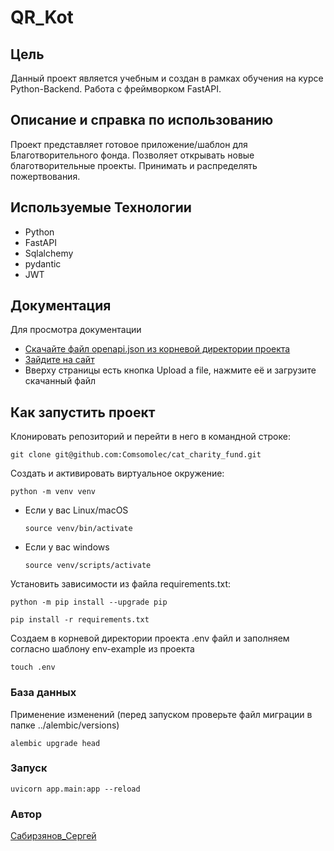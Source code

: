# QR_Kot

## Цель
Данный проект является учебным и создан в рамках обучения на курсе Python-Backend.
Работа с фреймворком FastAPI.

## Описание и справка по использованию
Проект представляет готовое приложение/шаблон для Благотворительного фонда.
Позволяет открывать новые благотворительные проекты.
Принимать и распределять пожертвования.

## Используемые Технологии
- Python
- FastAPI
- Sqlalchemy
- pydantic
- JWT

## Документация
Для просмотра документации
* [Скачайте файл openapi.json из корневой директории проекта](../openapi.json)
* [Зайдите на сайт](https://redocly.github.io/redoc/)
* Вверху страницы есть кнопка Upload a file, нажмите её и загрузите скачанный файл

## Как запустить проект
Клонировать репозиторий и перейти в него в командной строке:

```
git clone git@github.com:Comsomolec/cat_charity_fund.git
```

Cоздать и активировать виртуальное окружение:

```
python -m venv venv
```

* Если у вас Linux/macOS

    ```
    source venv/bin/activate
    ```

* Если у вас windows

    ```
    source venv/scripts/activate
    ```

Установить зависимости из файла requirements.txt:

```
python -m pip install --upgrade pip
```

```
pip install -r requirements.txt
```

Создаем в корневой директории проекта .env файл и заполняем согласно шаблону env-example из проекта

```
touch .env
```

### База данных

Применение изменений (перед запуском проверьте файл миграции в папке ../alembic/versions)
```
alembic upgrade head
```

### Запуск
```
uvicorn app.main:app --reload
```

### Автор
<a href="https://github.com/Comsomolec" target="_blank">Сабирзянов_Сергей</a>

